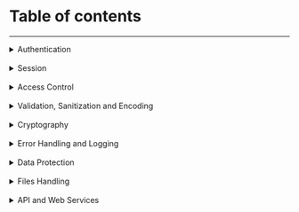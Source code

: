 # Table of contents

<hr>

<details>
<summary>Authentication</summary>
<br>

**Login**
- [Improper Authentication](Vuln/improper_authentication.md)
- [Improper Restriction of Excessive Authentication Attempts](Vuln/improper_restriction_attempts.md)

**Change Password**
- [Unverified Password Change](Vuln/unverified_password_change.md)

**Forget Password**
- [Verify password credential recovery reveals the current password](Vuln/verify_password.md)

</details>

<br>

<details>
<summary>Session</summary>

- [Cleartext Transmission of Session Token](Vuln/cleartext_session_token.md)
- [Session Fixation](Vuln/session_fixation.md)
- [Insufficient Session Expiration](Vuln/insufficient_session_expiration.md)
- [Sensitive Cookie in HTTPS Session Without 'Secure' Attribute](Vuln/sensitive_cookie_without_secure_attribute.md)
- [Use of Hard-coded Password/Credentials](Vuln/use_of_hardcoded_password.md)

</details>

<br>

<details>
<summary>Access Control</summary>

- [IDOR](Vuln/idor.md)
- [Cross-Site Request Forgery (CSRF)](Vuln/csrf.md)
- [Missing Authorization](Vuln/missing_authorization.md)
- [Incorrect Authorization](Vuln/incorrect_authorization.md)

</details>

<br>

<details>
<summary>Validation, Sanitization and Encoding</summary>
<br>

**Input Validation**
- [Mass Assignment](Vuln/mass_assignment.md)
- [Open Redirect](Vuln/open_redirect.md)

**Sanitization and Sandboxing**
- [Improper Encoding or Escaping of Output](Vuln/improper_encoding_or_escaping.md)
- [Eval Injection](Vuln/eval_injection.md)
- [Code Injection](Vuln/code_injection.md)
- [SSRF](Vuln/ssrf.md)

**Output Encoding and Injection**
- [XSS](Vuln/XSS.md)
- [SQL Injection](Vuln/sql_injection.md)
- [OS Command Injection](Vuln/os_command_injection.md)
- [LFI](Vuln/lfi.md)
- [RFI](Vuln/rfi.md)
- [XPath Injection](Vuln/xpath_injection.md)

**Deserialization**
- [Deserialization of Untrusted Data](Vuln/deserialization_of_untrusted_data.md)
- [XXE](Vuln/xxe.md)
- [Eval Injection](Vuln/eval_injection.md)
</details>

<br>

<details>
<summary>Cryptography</summary>

- [Broken or Risky Crypto Algorithm](Vuln/broken_or_risky_crypto.md)
- [Use of Hard-coded Password/Credentials](Vuln/use_of_hardcoded_password.md)
</details>

<br>

<details>
<summary>Error Handling and Logging</summary>

- [Sensitive Information into Log File](Vuln/sensitivity_information_into_log_file.md)
- [Improper Output Neutralization for Logs](Vuln/improper_output_neutralization.md)
- [Insufficient Logging](Vuln/insufficient_logging.md)
- [Generation of Error Message Containing Sensitive Information](Vuln/generation_of_error_message_containing_sensitive_information.md)
- [Exposure of sensitive information](Vuln/exposure_of_sensitive_information.md)

</details>

<br>

<details>
<summary>Data Protection</summary>

- [Use of Web Browser Cache Containing Sensitive Information](Vuln/web_cache_containing_sensitive_information.md)
- [Insecure Storage of Sensitive Information](Vuln/insecure_storage_of_sensitive_information.md)
- [Cleartext Transmission of Sensitive Information](Vuln/cleartext_session_token.md)
</details>

<br>

<details>
<summary>Files Handling</summary>

- Data Amplification
- [Unrestricted Upload of File with Dangerous Type](Vuln/unrestricted_file_upload)
- [Inclusion of Functionality from Untrusted Control Sphere](Vuln/inclusion_of_functionality_from_untrusted_control_sphere.md)
- [Path Traversal](Vuln/path_traversal.md)
- [External Control of File Name or Path](Vuln/external_control_of_file_name.md)
- [LFI](Vuln/lfi.md)
- [RFI](Vuln/rfi.md)
- [OS Command Injection](Vuln/os_command_injection.md)
- [SSRF](Vuln/ssrf.md)
</details>

<br>

<details>
<summary>API and Web Services</summary>

- [Improper Encoding or Escaping of Output](Vuln/improper_encoding_or_escaping.md)
- [Use of GET Request Method With Sensitive Query Strings](Vuln/get_request_with_sensitive_query_string.md)
- [Trusting HTTP Permission Methods on the Server Side](Vuln/trusting_http_permission.md)
- [CSRF](Vuln/csrf.md)
</details>
